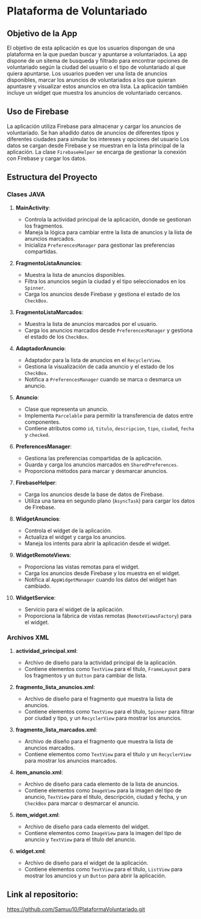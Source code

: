 # Plataforma de Voluntariado

## Objetivo de la App

El objetivo de esta aplicación es que los usuarios dispongan de una plataforma en la que puedan buscar y apuntarse a voluntariados.
La app dispone de un sitema de busqueda y filtrado para encontrar opciones de voluntariado según la ciudad del usuario o el tipo de voluntariado al que quiera apuntarse.
Los usuarios pueden ver una lista de anuncios disponibles, marcar los anuncios de voluntariados a los que quieran apuntasre y visualizar estos anuncios en otra lista.
La aplicación también incluye un widget que muestra los anuncios de voluntariado cercanos.

## Uso de Firebase

La aplicación utiliza Firebase para almacenar y cargar los anuncios de voluntariado.
Se han añadido datos de anuncios de diferentes tipos y diferentes ciudades para simular los intereses y opciones del usuario
Los datos se cargan desde Firebase y se muestran en la lista principal de la aplicación. 
La clase `FirebaseHelper` se encarga de gestionar la conexión con Firebase y cargar los datos.

## Estructura del Proyecto

### Clases JAVA

1. **MainActivity**:
   - Controla la actividad principal de la aplicación, donde se gestionan los fragmentos.
   - Maneja la lógica para cambiar entre la lista de anuncios y la lista de anuncios marcados.
   - Inicializa `PreferencesManager` para gestionar las preferencias compartidas.

2. **FragmentoListaAnuncios**:
   - Muestra la lista de anuncios disponibles.
   - Filtra los anuncios según la ciudad y el tipo seleccionados en los `Spinner`.
   - Carga los anuncios desde Firebase y gestiona el estado de los `CheckBox`.

3. **FragmentoListaMarcados**:
   - Muestra la lista de anuncios marcados por el usuario.
   - Carga los anuncios marcados desde `PreferencesManager` y gestiona el estado de los `CheckBox`.

4. **AdaptadorAnuncio**:
   - Adaptador para la lista de anuncios en el `RecyclerView`.
   - Gestiona la visualización de cada anuncio y el estado de los `CheckBox`.
   - Notifica a `PreferencesManager` cuando se marca o desmarca un anuncio.

5. **Anuncio**:
   - Clase que representa un anuncio.
   - Implementa `Parcelable` para permitir la transferencia de datos entre componentes.
   - Contiene atributos como `id`, `titulo`, `descripcion`, `tipo`, `ciudad`, `fecha` y `checked`.

6. **PreferencesManager**:
   - Gestiona las preferencias compartidas de la aplicación.
   - Guarda y carga los anuncios marcados en `SharedPreferences`.
   - Proporciona métodos para marcar y desmarcar anuncios.

7. **FirebaseHelper**:
   - Carga los anuncios desde la base de datos de Firebase.
   - Utiliza una tarea en segundo plano (`AsyncTask`) para cargar los datos de Firebase.

8. **WidgetAnuncios**:
   - Controla el widget de la aplicación.
   - Actualiza el widget y carga los anuncios.
   - Maneja los intents para abrir la aplicación desde el widget.

9. **WidgetRemoteViews**:
   - Proporciona las vistas remotas para el widget.
   - Carga los anuncios desde Firebase y los muestra en el widget.
   - Notifica al `AppWidgetManager` cuando los datos del widget han cambiado.

10. **WidgetService**:
    - Servicio para el widget de la aplicación.
    - Proporciona la fábrica de vistas remotas (`RemoteViewsFactory`) para el widget.

### Archivos XML

1. **actividad_principal.xml**:
   - Archivo de diseño para la actividad principal de la aplicación.
   - Contiene elementos como `TextView` para el título, `FrameLayout` para los fragmentos y un `Button` para cambiar de lista.

2. **fragmento_lista_anuncios.xml**:
   - Archivo de diseño para el fragmento que muestra la lista de anuncios.
   - Contiene elementos como `TextView` para el título, `Spinner` para filtrar por ciudad y tipo, y un `RecyclerView` para mostrar los anuncios.

3. **fragmento_lista_marcados.xml**:
   - Archivo de diseño para el fragmento que muestra la lista de anuncios marcados.
   - Contiene elementos como `TextView` para el título y un `RecyclerView` para mostrar los anuncios marcados.

4. **item_anuncio.xml**:
   - Archivo de diseño para cada elemento de la lista de anuncios.
   - Contiene elementos como `ImageView` para la imagen del tipo de anuncio, `TextView` para el título, descripción, ciudad y fecha, y un `CheckBox` para marcar o desmarcar el anuncio.

5. **item_widget.xml**:
   - Archivo de diseño para cada elemento del widget.
   - Contiene elementos como `ImageView` para la imagen del tipo de anuncio y `TextView` para el título del anuncio.

6. **widget.xml**:
   - Archivo de diseño para el widget de la aplicación.
   - Contiene elementos como `TextView` para el título, `ListView` para mostrar los anuncios y un `Button` para abrir la aplicación.

## Link al repositorio:
https://github.com/Samuu10/PlataformaVoluntariado.git
